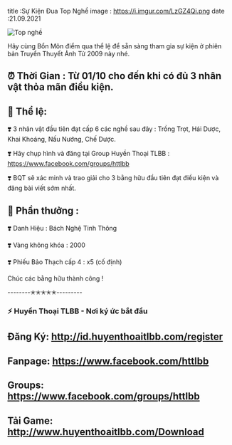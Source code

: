 title :Sự Kiện Đua Top Nghề
image : https://i.imgur.com/LzGZ4Qi.png
date  :21.09.2021

![Top nghề](https://imagizer.imageshack.com/img922/472/h0fRjd.png)

Hãy cùng Bổn Môn điểm qua thể lệ để sẵn sàng tham gia sự kiện ở phiên bản Truyền Thuyết Ảnh Tử 2009 này nhé.

## ⏰ Thời Gian : Từ 01/10 cho đến khi có đủ 3 nhân vật thỏa mãn điều kiện.

## 🌾 Thể lệ:

❣️ 3 nhân vật đầu tiên đạt cấp 6 các nghề sau đây : Trồng Trọt, Hái Dược, Khai Khoáng, Nấu Nướng, Chế Dược.

❣️ Hãy chụp hình và đăng tại Group Huyền Thoại TLBB : https://www.facebook.com/groups/httlbb

❣️ BQT sẽ xác minh và trao giải cho 3 bằng hữu đầu tiên đạt điều kiện và đăng bài viết sớm nhất.

## 🎁 Phần thưởng :

❣️ Danh Hiệu : Bách Nghệ Tinh Thông

❣️ Vàng không khóa : 2000

❣️ Phiếu Bảo Thạch cấp 4 : x5 (cố định)

Chúc các bằng hữu thành công !

--------✭✭✭✭✭---------
### ⚡️ Huyền Thoại TLBB - Nơi ký ức bắt đầu

## Đăng Ký: http://id.huyenthoaitlbb.com/register

## Fanpage: https://www.facebook.com/httlbb

## Groups: https://www.facebook.com/groups/httlbb

## Tải Game: http://www.huyenthoaitlbb.com/Download
